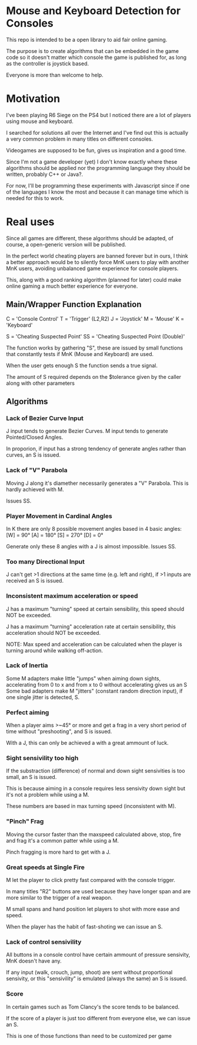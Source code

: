 # Mouse and Keyboard Detection for Consoles

This repo is intended to be a open library to aid fair online gaming.

The purpose is to create algorithms that can be embedded in the game code
so it doesn't matter which console the game is published for,
as long as the controller is joystick based.

Everyone is more than welcome to help.

# Motivation

I've been playing R6 Siege on the PS4 but I noticed there are a lot of players
using mouse and keyboard.

I searched for solutions all over the Internet and I've find out this
is actually a very common problem in many titles on different consoles.

Videogames are supposed to be fun, gives us inspiration and a good time.

Since I'm not a game developer (yet) I don't know exactly where these
algorithms should be applied nor the programming language they should be
written, probably C++ or Java?.

For now, I'll be programming these experiments with Javascript since if one
of the languages I know the most and because it can manage time which is
needed for this to work.

# Real uses

Since all games are different, these algorithms should be adapted, of course,
a open-generic version will be published.

In the perfect world cheating players are banned forever but in ours,
I think a better approach would be to silently force MnK users to play
with another MnK users, avoiding unbalanced game experience for
console players.

This, along with a good ranking algorithm (planned for later) could make online
gaming a much better experience for everyone.

## Main/Wrapper Function Explanation

C  = 'Console Control'
T  = 'Trigger' (L2,R2)
J  = 'Joystick'
M  = 'Mouse'
K  = 'Keyboard'

S  = 'Cheating Suspected Point'
SS = 'Cheating Suspected Point (Double)'

The function works by gathering "S", these are issued by small functions that
constantly tests if MnK (Mouse and Keyboard) are used.

When the user gets enough S the function sends a true signal.

The amount of S required depends on the $tolerance given by the caller
along with other parameters

## Algorithms

### Lack of Bezier Curve Input

J input tends to generate Bezier Curves.
M input tends to generate Pointed/Closed Angles.

In proporion, if input has a strong tendency of generate angles
rather than curves, an S is issued.

### Lack of "V" Parabola

Moving J along it's diamether necessarily generates a "V" Parabola. 
This is hardly achieved with M.

Issues SS.

### Player Movement in Cardinal Angles
In K there are only 8 possible movement angles based in 4 basic angles:
[W] =  90°
[A] = 180°
[S] = 270°
[D] =   0°

Generate only these 8 angles with a J is almost impossible.
Issues SS.

### Too many Directional Input
J can't get >1 directions at the same time (e.g. left and right),
if >1 inputs are received an S is issued.

### Inconsistent maximum acceleration or speed

J has a maximum "turning" speed at certain sensibility,
this speed should NOT be exceeded.

J has a maximum "turning" acceleration rate at certain sensibility,
this acceleration should NOT be exceeded.

NOTE: Max speed and acceleration can be calculated when the player is
turning around while walking off-action.

### Lack of Inertia

Some M adapters make little "jumps" when aiming down sights, accelerating from 0 to x
and from x to 0 without accelerating gives us an S
Some bad adapters make M "jitters" (constant random direction input), if one single jitter is detected, S.

### Perfect aiming

When a player aims >~45° or more and get a frag in a very short period of
time without "preshooting", and S is issued.

With a J, this can only be achieved a with a great ammount of luck.

### Sight sensivility too high

If the substraction (difference) of normal and down sight sensivities
is too small, an S is issued.

This is because aiming in a console requires less sensivity down sight but
it's not a problem while using a M.

These numbers are based in max turning speed (inconsistent with M).

### "Pinch" Frag

Moving the cursor faster than the maxspeed calculated above, stop, fire and frag
it's a common patter while using a M.

Pinch fragging is more hard to get with a J.

### Great speeds at Single Fire

M let the player to click pretty fast compared with the console trigger.

In many titles "R2" buttons are used because they have longer span
and are more similar to the trigger of a real weapon.

M small spans and hand position let players to shot with more ease and speed.

When the player has the habit of fast-shoting we can issue an S.

### Lack of control sensivility

All buttons in a console control have certain ammount of pressure sensivity,
MnK doesn't have any.

If any input (walk, crouch, jump, shoot) are sent without proportional sensivity,
or this "sensivility" is emulated (always the same) an S is issued.

### Score

In certain games such as Tom Clancy's the score tends to be balanced.

If the score of a player is just too different from everyone else,
we can issue an S.

This is one of those functions than need to be customized per game

